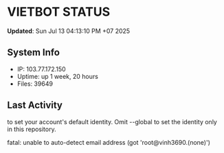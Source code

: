 # VIETBOT STATUS
**Updated**: Sun Jul 13 04:13:10 PM +07 2025

## System Info
- IP: 103.77.172.150
- Uptime: up 1 week, 20 hours
- Files: 39649

## Last Activity

to set your account's default identity.
Omit --global to set the identity only in this repository.

fatal: unable to auto-detect email address (got 'root@vinh3690.(none)')
